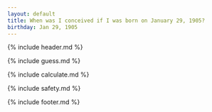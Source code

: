 ```yaml
---
layout: default
title: When was I conceived if I was born on January 29, 1905?
birthday: Jan 29, 1905
---
```


{% include header.md %}

{% include guess.md %}

{% include calculate.md %}

{% include safety.md %}

{% include footer.md %}




